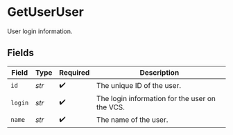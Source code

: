 # GetUserUser

User login information.


## Fields

| Field                                          | Type                                           | Required                                       | Description                                    |
| ---------------------------------------------- | ---------------------------------------------- | ---------------------------------------------- | ---------------------------------------------- |
| `id`                                           | *str*                                          | :heavy_check_mark:                             | The unique ID of the user.                     |
| `login`                                        | *str*                                          | :heavy_check_mark:                             | The login information for the user on the VCS. |
| `name`                                         | *str*                                          | :heavy_check_mark:                             | The name of the user.                          |